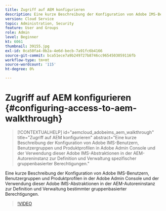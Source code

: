 ```yaml
---
title: Zugriff auf AEM konfigurieren
description: Eine kurze Beschreibung der Konfiguration von Adobe IMS-Benutzern, Benutzergruppen und Produktprofilen in der Adobe Admin Console und der Verwendung dieser Adobe IMS-Abstraktionen in der AEM-Autoreninstanz zur Definition und Verwaltung bestimmter gruppenbasierter Berechtigungen.
version: Cloud Service
topic: Administration, Security
feature: User and Groups
role: Admin
level: Beginner
kt: 6061
thumbnail: 39155.jpg
exl-id: 0ca50fa4-0b2a-4e6d-becb-7a91fc6b4166
source-git-commit: bca51ece7a9b249727b8746cc9654503059116fb
workflow-type: tm+mt
source-wordcount: '115'
ht-degree: 0%

---
```


# Zugriff auf AEM konfigurieren {#configuring-access-to-aem-walkthrough}

>[!CONTEXTUALHELP]
>id="aemcloud_adobeims_aem_walkthrough"
>title="Zugriff auf AEM konfigurieren"
>abstract="Eine kurze Beschreibung der Konfiguration von Adobe IMS-Benutzern, Benutzergruppen und Produktprofilen in Adobe Admin Console und der Verwendung dieser Adobe IMS-Abstraktionen in der AEM-Autoreninstanz zur Definition und Verwaltung spezifischer gruppenbasierter Berechtigungen."

Eine kurze Beschreibung der Konfiguration von Adobe IMS-Benutzern, Benutzergruppen und Produktprofilen in der Adobe Admin Console und der Verwendung dieser Adobe IMS-Abstraktionen in der AEM-Autoreninstanz zur Definition und Verwaltung bestimmter gruppenbasierter Berechtigungen.

>[!VIDEO](https://video.tv.adobe.com/v/39155/?quality=12&learn=on)
